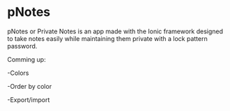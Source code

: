 # pNotes

pNotes or Private Notes is an app made with the Ionic framework designed to take notes easily while maintaining them private with a lock pattern password.

Comming up:

-Colors

-Order by color

-Export/import
